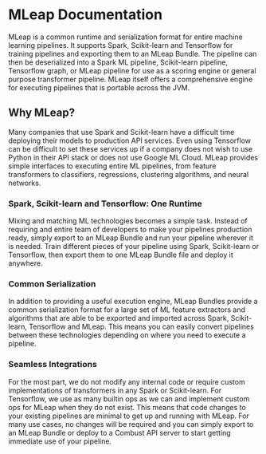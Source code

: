 # MLeap Documentation

MLeap is a common runtime and serialization format for entire machine learning pipelines. It supports Spark, Scikit-learn and Tensorflow for training pipelines and exporting them to an MLeap Bundle. The pipeline can then be deserialized into a Spark ML pipeline, Scikit-learn pipeline, Tensorflow graph, or MLeap pipeline for use as a scoring engine or general purpose transformer pipeline. MLeap itself offers a comprehensive engine for executing pipelines that is portable across the JVM.

## Why MLeap?

Many companies that use Spark and Scikit-learn have a difficult time
deploying their models to production API services. Even using Tensorflow
can be difficult to set these services up if a company does not wish to
use Python in their API stack or does not use Google ML Cloud. MLeap
provides simple interfaces to executing entire ML pipelines, from
feature transformers to classifiers, regressions, clustering algorithms,
and neural networks.

### Spark, Scikit-learn and Tensorflow: One Runtime

Mixing and matching ML technologies becomes a simple task. Instead of requiring
and entire team of developers to make your pipelines production ready,
simply export to an MLeap Bundle and run your pipeline wherever it is
needed. Train different pieces of your pipeline using Spark,
Scikit-learn or Tensorflow, then export them to one MLeap Bundle file
and deploy it anywhere.

### Common Serialization

In addition to providing a useful execution engine, MLeap Bundles
provide a common serialization format for a large set of ML feature
extractors and algorithms that are able to be exported and imported
across Spark, Scikit-learn, Tensorflow and MLeap. This means you can
easily convert pipelines between these technologies depending on where
you need to execute a pipeline.

### Seamless Integrations

For the most part, we do not modify any internal code or require custom
implementations of transformers in any Spark or Scikit-learn. For
Tensorflow, we use as many builtin ops as we can and implement custom
ops for MLeap when they do not exist. This means that code changes to
your existing pipelines are minimal to get up and running with MLeap.
For many use cases, no changes will be required and you can simply
export to an MLeap Bundle or deploy to a Combust API server to start
getting immediate use of your pipeline.

